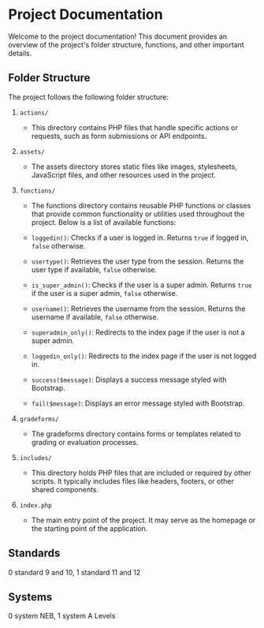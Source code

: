 # Project Documentation

Welcome to the project documentation! This document provides an overview of the project's folder structure, functions, and other important details.

## Folder Structure

The project follows the following folder structure:

1. `actions/`
   - This directory contains PHP files that handle specific actions or requests, such as form submissions or API endpoints.

2. `assets/`
   - The assets directory stores static files like images, stylesheets, JavaScript files, and other resources used in the project.

3. `functions/`
   - The functions directory contains reusable PHP functions or classes that provide common functionality or utilities used throughout the project. Below is a list of available functions:

   - `loggedin()`: Checks if a user is logged in. Returns `true` if logged in, `false` otherwise.
   - `usertype()`: Retrieves the user type from the session. Returns the user type if available, `false` otherwise.
   - `is_super_admin()`: Checks if the user is a super admin. Returns `true` if the user is a super admin, `false` otherwise.
   - `username()`: Retrieves the username from the session. Returns the username if available, `false` otherwise.
   - `superadmin_only()`: Redirects to the index page if the user is not a super admin.
   - `loggedin_only()`: Redirects to the index page if the user is not logged in.
   - `success($message)`: Displays a success message styled with Bootstrap.
   - `fail($message)`: Displays an error message styled with Bootstrap.

4. `gradeforms/`
   - The gradeforms directory contains forms or templates related to grading or evaluation processes.

5. `includes/`
   - This directory holds PHP files that are included or required by other scripts. It typically includes files like headers, footers, or other shared components.

6. `index.php`
   - The main entry point of the project. It may serve as the homepage or the starting point of the application.

## Standards
0 standard 9 and 10, 1 standard 11 and 12

## Systems
0 system NEB, 1 system A Levels
